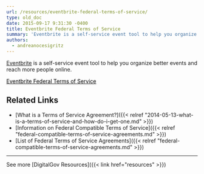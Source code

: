 ```yaml
---
url: /resources/eventbrite-federal-terms-of-service/
type: old_doc
date: 2015-09-17 9:31:30 -0400
title: Eventbrite Federal Terms of Service
summary: 'Eventbrite is a self-service event tool to help you organize better events and reach more people online. Eventbrite Federal Terms of Service Related Links What is a Terms of Service Agreement? Information on Federal Compatible Terms of Service List of Federal Terms of Service Agreements     See more DigitalGov Resources'
authors:
  - andreanocesigritz
---
```


[Eventbrite](http://www.eventbrite.com) is a self-service event tool to help you organize better events and reach more people online.

<a class="button" style="color: #000000" href="https://www.eventbrite.com/l/federal-government/">Eventbrite Federal Terms of Service</a>

## Related Links

  * [What is a Terms of Service Agreement?]({{< relref "2014-05-13-what-is-a-terms-of-service-and-how-do-i-get-one.md" >}})
  * [Information on Federal Compatible Terms of Service]({{< relref "federal-compatible-terms-of-service-agreements.md" >}})
  * [List of Federal Terms of Service Agreements]({{< relref "federal-compatible-terms-of-service-agreements.md" >}})

 

* * *

 

See more [DigitalGov Resources]({{< link href="resources" >}})

<div class="sharedaddy sd-sharing-enabled">
</div>